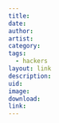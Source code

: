 ```yaml
---
title: 
date: 
author: 
artist:
category: 
tags:
  - hackers
layout: link
description:
uid: 
image: 
download:
link:
---
```

